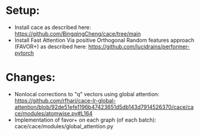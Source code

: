 # Setup:
* Install cace as described here: https://github.com/BingqingCheng/cace/tree/main 
* Install Fast Attention Via positive Orthogonal Random features approach (FAVOR+) as described here: https://github.com/lucidrains/performer-pytorch 

# Changes:
* Nonlocal corrections to "q" vectors using global attention: https://github.com/rfhari/cace-lr-global-attention/blob/92de51efe1196b47423651d5db143d7914526370/cace/cace/modules/atomwise.py#L164
* Implementation of favor+ on each graph (of each batch): cace/cace/modules/global_attention.py
